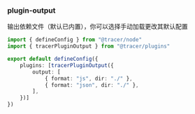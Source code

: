 ### plugin-output

输出依赖文件（默认已内置），你可以选择手动加载更改其默认配置

```ts
import { defineConfig } from "@tracer/node"
import { tracerPluginOutput } from "@tracer/plugins"

export default defineConfig({
    plugins: [tracerPluginOutput({
        output: [
            { format: "js", dir: "./" },
            { format: "json", dir: "./" },
        ],
    })]
})
```